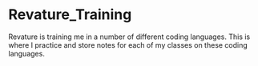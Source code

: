 # Revature_Training
Revature is training me in a number of different coding languages. This is where I practice and store notes for each of my classes on these coding languages.
